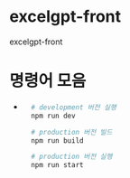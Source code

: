 # excelgpt-front
excelgpt-front

# 명령어 모음
- ```bash
    # development 버전 실행
    npm run dev

    # production 버전 빌드
    npm run build

    # production 버전 실행
    npm run start
    ```
